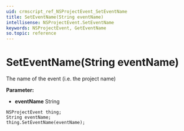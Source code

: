 ```yaml
---
uid: crmscript_ref_NSProjectEvent_SetEventName
title: SetEventName(String eventName)
intellisense: NSProjectEvent.SetEventName
keywords: NSProjectEvent, GetEventName
so.topic: reference
---
```


# SetEventName(String eventName)

The name of the event (i.e. the project name)

**Parameter:** 
* **eventName** String

```crmscript
NSProjectEvent thing;
String eventName;
thing.SetEventName(eventName);
```

